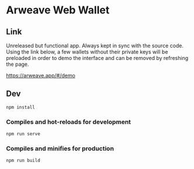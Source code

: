 # Arweave Web Wallet

## Link

Unreleased but functional app. Always kept in sync with the source code. Using the link below, a few wallets without their private keys will be preloaded in order to demo the interface and can be removed by refreshing the page. 

https://arweave.app/#/demo

## Dev
```
npm install
```

### Compiles and hot-reloads for development
```
npm run serve
```

### Compiles and minifies for production
```
npm run build
```
